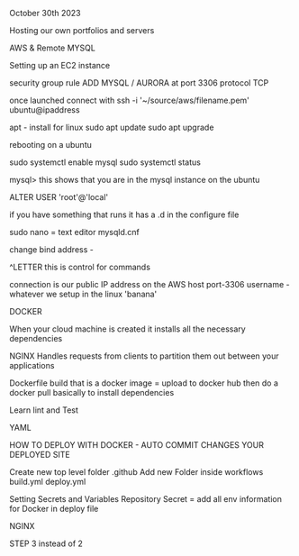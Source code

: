 October 30th 2023

Hosting our own portfolios and servers

AWS & Remote MYSQL

Setting up an EC2 instance

security group rule ADD MYSQL / AURORA at port 3306 protocol TCP

once launched connect with ssh -i '~/source/aws/filename.pem' ubuntu@ipaddress

apt - install for linux
sudo apt update
sudo apt upgrade

rebooting on a ubuntu

sudo systemctl enable mysql
sudo systemctl status

mysql> this shows that you are in the mysql instance on the ubuntu

ALTER USER 'root'@'local'

if you have something that runs it has a .d in the configure file

sudo nano = text editor mysqld.cnf

change bind address - 

^LETTER this is control for commands

connection is our public IP address on the AWS host port-3306
username - whatever we setup in the linux 'banana'


DOCKER

When your cloud machine is created it installs all the necessary dependencies

NGINX Handles requests from clients to partition them out between your applications

Dockerfile build that is a docker image = upload to docker hub then do a docker pull basically to install dependencies

Learn lint and Test

YAML

HOW TO DEPLOY WITH DOCKER - AUTO COMMIT CHANGES YOUR DEPLOYED SITE

Create new top level folder
  .github
Add new Folder inside
  workflows
    build.yml
    deploy.yml

Setting
  Secrets and Variables
    Repository Secret = add all env information for Docker in deploy file

NGINX

  STEP 3 instead of 2